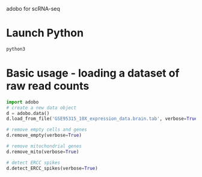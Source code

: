 adobo for scRNA-seq

# Launch Python
```bash
python3
```

# Basic usage - loading a dataset of raw read counts
```python
import adobo
# create a new data object
d = adobo.data()
d.load_from_file('GSE95315_10X_expression_data.brain.tab', verbose=True, column_id=True)

# remove empty cells and genes
d.remove_empty(verbose=True)

# remove mitochondrial genes
d.remove_mito(verbose=True)

# detect ERCC spikes
d.detect_ERCC_spikes(verbose=True)
```
